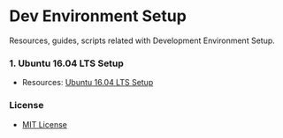 # Dev Environment Setup

Resources, guides, scripts related with Development Environment Setup.

### 1. Ubuntu 16.04 LTS Setup
* Resources: [Ubuntu 16.04 LTS Setup](/UBUNTU_SETUP.md)

### License
* [MIT License](/LICENSE)
